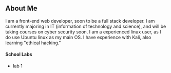 ## About Me

I am a front-end web developer, soon to be a full stack developer. I am currently majoring in IT (information of technology and science), and will be taking courses on cyber security soon. I am a experienced linux user, as I do use Ubuntu linux as my main OS. I have experience with Kali, also learning "ethical hacking."

#### School Labs ####
- lab 1
